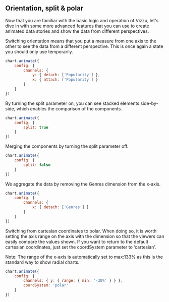 ## Orientation, split & polar

Now that you are familiar with the basic logic and operation of Vizzu,
let's dive in with some more advanced features that you can use to create
animated data stories and show the data from different perspectives.

Switching orientation means that you put a measure from one axis to the other to 
see the data from a different perspective. This is once again a state you should 
only use temporarily.

```javascript { "title": "Switch the orienation = arrange by other axis" }
chart.animate({
	config: {
		channels: {
			y: { detach: ['Popularity'] },
			x: { attach: ['Popularity'] }
		}
	}
})
```

By turning the split parameter on, you can see stacked elements side-by-side, 
which enables the comparison of the components.

```javascript { "title": "Split stacked values = show side-by-side" }
chart.animate({
	config: {
		split: true
	}
})
```

Merging the components by turning the split parameter off.

```javascript { "title": "Merge" }
chart.animate({
	config: {
		split: false
	}
})
```

We aggregate the data by removing the Genres dimension from the x-axis.

```javascript { "title": "Aggregate" }
chart.animate({
	config: {
		channels: {
			x: { detach: ['Genres'] }
		}
	}
})
```
Switching from cartesian coordinates to polar. When doing so, it is worth 
setting the axis range on the axis with the dimension so that the viewers can easily compare the values shown. If you want to return to the default cartesian coordinates, just set the coordSystem parameter to ‘cartesian’.

Note: The range of the x-axis is automatically set to max:133% as this is the standard way to show radial charts.

```javascript { "title": "Polar coordinates" }
chart.animate({
	config: {
		channels: { y: { range: { min: '-30%' } } },
		coordSystem: 'polar'
	}
})
```

